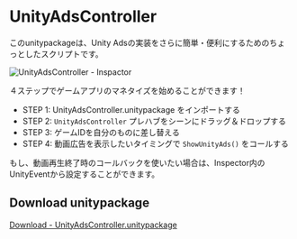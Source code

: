 # UnityAdsController

このunitypackageは、Unity Adsの実装をさらに簡単・便利にするためのちょっとしたスクリプトです。

![UnityAdsController - Inspactor](https://t.gyazo.com/teams/unity/3abd19b31fe0e6bf1ecb3703c88701f3.png)

４ステップでゲームアプリのマネタイズを始めることができます！

* STEP 1: UnityAdsController.unitypackage をインポートする
* STEP 2: `UnityAdsController` プレハブをシーンにドラッグ＆ドロップする
* STEP 3: ゲームIDを自分のものに差し替える
* STEP 4: 動画広告を表示したいタイミングで `ShowUnityAds()` をコールする

もし、動画再生終了時のコールバックを使いたい場合は、Inspector内のUnityEventから設定することができます。

## Download unitypackage
[Download - UnityAdsController.unitypackage](https://github.com/unity3d-jp/UnityAdsController/releases/download/1.0.2/UnityAdsController.unitypackage)
